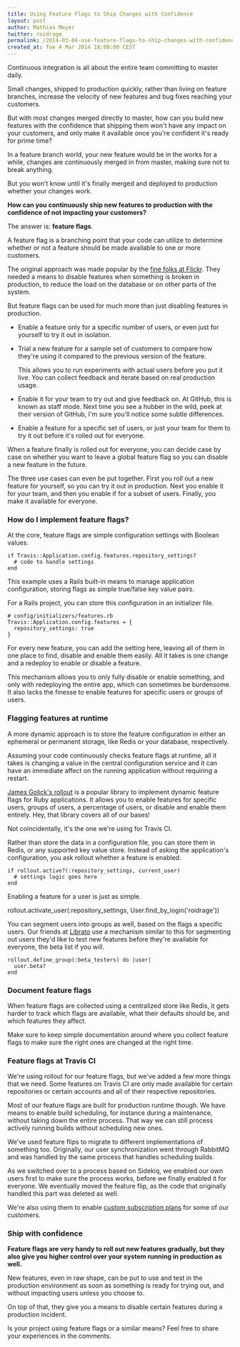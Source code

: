 ```yaml
---
title: Using Feature Flags to Ship Changes with Confidence
layout: post
author: Mathias Meyer
twitter: roidrage
permalink: /2014-03-04-use-feature-flags-to-ship-changes-with-confidence
created_at: Tue 4 Mar 2014 18:00:00 CEST
---
```

Continuous integration is all about the entire team committing to master daily.

Small changes, shipped to production quickly, rather than living on feature branches, increase the velocity of new features and bug fixes reaching your customers.

But with most changes merged directly to master, how can you build new features with the confidence that shipping them won't have any impact on your customers, and only make it available once you're confident it's ready for prime time?

In a feature branch world, your new feature would be in the works for a while, changes are continuously merged in from master, making sure not to break anything.

But you won't know until it's finally merged and deployed to production whether your changes work.

**How can you continuously ship new features to production with the confidence of not impacting your customers?**

The answer is: **feature flags**.

A feature flag is a branching point that your code can utilize to determine whether or not a feature should be made available to one or more customers.

The original approach was made popular by the [fine folks at Flickr](http://code.flickr.net/2009/12/02/flipping-out/). They needed a means to disable features when something is broken in production, to reduce the load on the database or on other parts of the system.

But feature flags can be used for much more than just disabling features in production.

* Enable a feature only for a specific number of users, or even just for yourself to try it out in isolation.

* Trial a new feature for a sample set of customers to compare how they're using it compared to the previous version of the feature.

    This allows you to run experiments with actual users before you put it live. You can collect feedback and iterate based on real production usage.
   
* Enable it for your team to try out and give feedback on. At GitHub, this is known as staff mode. Next time you see a hubber in the wild, peek at their version of GitHub, I'm sure you'll notice some subtle differences.

* Enable a feature for a specific set of users, or just your team for them to try it out before it's rolled out for everyone.

When a feature finally is rolled out for everyone, you can decide case by case on whether you want to leave a global feature flag so you can disable a new feature in the future.

The three use cases can even be put together. First you roll out a new feature for yourself, so you can try it out in production. Next you enable it for your team, and then you enable if for a subset of users. Finally, you make it available for everyone.

### How do I implement feature flags?

At the core, feature flags are simple configuration settings with Boolean values.

    if Travis::Application.config.features.repository_settings?
      # code to handle settings
    end

This example uses a Rails built-in means to manage application configuration, storing flags as simple true/false key value pairs.

For a Rails project, you can store this configuration in an initializer file.

    # config/initializers/features.rb
    Travis::Application.config.features = {
      repository_settings: true
    }

For every new feature, you can add the setting here, leaving all of them in one place to find, disable and enable them easily. All it takes is one change and a redeploy to enable or disable a feature.

This mechanism allows you to only fully disable or enable something, and only with redeploying the entire app, which can sometimes be burdensome. It also lacks the finesse to enable features for specific users or groups of users.

### Flagging features at runtime

A more dynamic approach is to store the feature configuration in either an ephemeral or permanent storage, like Redis or your database, respectively.

Assuming your code continuously checks feature flags at runtime, all it takes is changing a value in the central configuration service and it can have an immediate affect on the running application without requiring a restart.

[James Golick's rollout](https://github.com/FetLife/rollout) is a popular library to implement dynamic feature flags for Ruby applications. It allows you to enable features for specific users, groups of users, a percentage of users, or disable and enable them entirely. Hey, that library covers all of our bases!

Not coincidentally, it's the one we're using for Travis CI.

Rather than store the data in a configuration file, you can store them in Redis, or any supported key value store. Instead of asking the application's configuration, you ask rollout whether a feature is enabled.

    if rollout.active?(:repository_settings, current_user)
      # settings logic goes here
    end

Enabling a feature for a user is just as simple.

  rollout.activate_user(:repository_settings, User.find_by_login('roidrage'))

You can segment users into groups as well, based on the flags a specific users. Our friends at [Librato](https://librato.com) use a mechanism similar to this for segmenting out users they'd like to test new features before they're available for everyone, the beta list if you will.

    rollout.define_group(:beta_testers) do |user|
      user.beta?
    end

### Document feature flags

When feature flags are collected using a centralized store like Redis, it gets harder to track which flags are available, what their defaults should be, and which features they affect.

Make sure to keep simple documentation around where you collect feature flags to make sure the right ones are changed at the right time.

### Feature flags at Travis CI

We're using rollout for our feature flags, but we've added a few more things that we need. Some features on Travis CI are only made available for certain repositories or certain accounts and all of their respective repositories.

Most of our feature flags are built for production runtime though. We have means to enable build scheduling, for instance during a maintenance, without taking down the entire process. That way we can still process actively running builds without scheduling new ones.

We've used feature flips to migrate to different implementations of something too. Originally, our user synchronization went through RabbitMQ and was handled by the same process that handles scheduling builds.

As we switched over to a process based on Sidekiq, we enabled our own users first to make sure the process works, before we finally enabled it for everyone. We eventually moved the feature flip, as the code that originally handled this part was deleted as well.

We're also using them to enable [custom subscription plans](https://travis-ci.com/plans) for some of our customers.

### Ship with confidence

**Feature flags are very handy to roll out new features gradually, but they also give you higher control over your system running in production as well.**

New features, even in raw shape, can be put to use and test in the production environment as soon as something is ready for trying out, and without impacting users unless you choose to.

On top of that, they give you a means to disable certain features during a production incident.

Is your project using feature flags or a similar means? Feel free to share your experiences in the comments.
